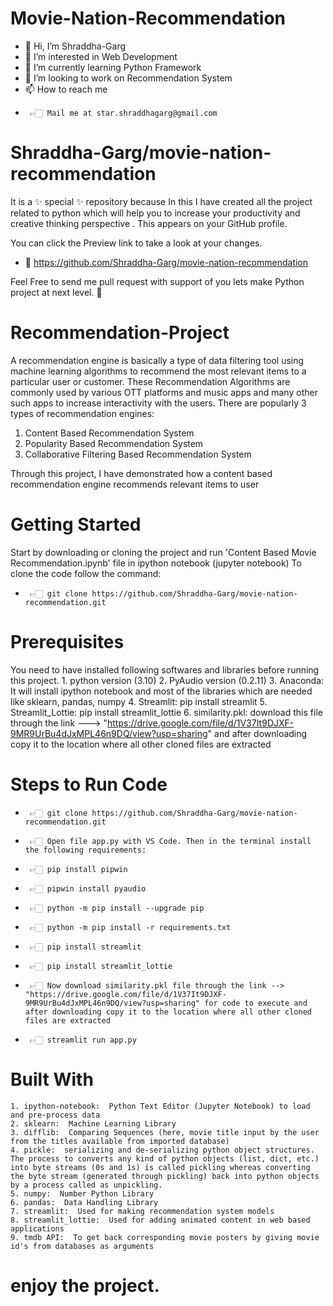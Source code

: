 # Movie-Nation-Recommendation
- 👋 Hi, I’m Shraddha-Garg
- 👀 I’m interested in Web Development  
- 🌱 I’m currently learning Python Framework
- 💞 I’m looking to work on Recommendation System
- 📫 How to reach me 
-      👉🏻 Mail me at star.shraddhagarg@gmail.com

# Shraddha-Garg/movie-nation-recommendation

It is a ✨ special ✨ repository because In this I have created all the project related to python which will help you to increase your productivity and creative thinking perspective . This appears on your GitHub profile.

You can click the Preview link to take a look at your changes.
- 📂 https://github.com/Shraddha-Garg/movie-nation-recommendation

Feel Free to send me pull request with support of you lets make Python project at next level. 🥰

# Recommendation-Project
A recommendation engine is basically a type of data filtering tool using machine learning algorithms to recommend the most relevant items to a particular user or customer. These Recommendation Algorithms are commonly used by various OTT platforms and music apps and many other such apps to increase interactivity with the users. There are popularly 3 types of recommendation engines:
1. Content Based Recommendation System
2. Popularity Based Recommendation System
3. Collaborative Filtering Based Recommendation System

Through this project, I have demonstrated how a content based recommendation engine recommends relevant items to user

# Getting Started
Start by downloading or cloning the project and run 'Content Based Movie Recommendation.ipynb' file in ipython notebook (jupyter notebook)
To clone the code follow the command:
-      👉🏻 git clone https://github.com/Shraddha-Garg/movie-nation-recommendation.git

# Prerequisites
You need to have installed following softwares and libraries before running this project.
	1.  python version (3.10)
	2.  PyAudio version (0.2.11)
	3.  Anaconda: It will install ipython notebook and most of the libraries which are needed like sklearn, pandas, numpy
	4.  Streamlit: pip install streamlit
	5.  Streamlit_Lottie: pip install streamlit_lottie
	6.  similarity.pkl: download this file through the link --->  "https://drive.google.com/file/d/1V37It9DJXF-9MR9UrBu4dJxMPL46n9DQ/view?usp=sharing" and after downloading copy it to the location where all other cloned files are extracted

# Steps to Run Code
-      👉🏻 git clone https://github.com/Shraddha-Garg/movie-nation-recommendation.git
-      👉🏻 Open file app.py with VS Code. Then in the terminal install the following requirements:
-      👉🏻 pip install pipwin
-      👉🏻 pipwin install pyaudio
-      👉🏻 python -m pip install --upgrade pip
-      👉🏻 python -m pip install -r requirements.txt
-      👉🏻 pip install streamlit
-      👉🏻 pip install streamlit_lottie
-      👉🏻 Now download similarity.pkl file through the link --> "https://drive.google.com/file/d/1V37It9DJXF-9MR9UrBu4dJxMPL46n9DQ/view?usp=sharing" for code to execute and after downloading copy it to the location where all other cloned files are extracted
-      👉🏻 streamlit run app.py

# Built With
	1. ipython-notebook:  Python Text Editor (Jupyter Notebook) to load and pre-process data
	2. sklearn:  Machine Learning Library
	3. difflib:  Comparing Sequences (here, movie title input by the user from the titles available from imported database)
	4. pickle:  serializing and de-serializing python object structures. The process to converts any kind of python objects (list, dict, etc.) into byte streams (0s and 1s) is called pickling whereas converting the byte stream (generated through pickling) back into python objects by a process called as unpickling.
	5. numpy:  Number Python Library
	6. pandas:  Data Handling Library
	7. streamlit:  Used for making recommendation system models
	8. streamlit_lottie:  Used for adding animated content in web based applications
	9. tmdb API:  To get back corresponding movie posters by giving movie id's from databases as arguments

# enjoy the project.
